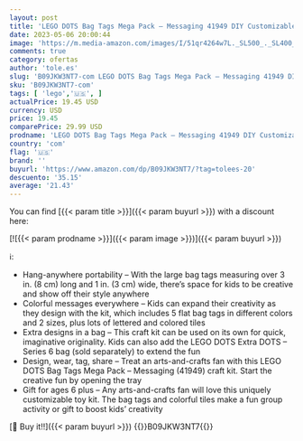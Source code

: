 ```yaml
---
layout: post
title: 'LEGO DOTS Bag Tags Mega Pack – Messaging 41949 DIY Customizable Craft Kit; A Creative Activity Toy for Kids Aged 6+  228 Pieces '
date: 2023-05-06 20:00:44
image: 'https://m.media-amazon.com/images/I/51qr4264w7L._SL500_._SL400_.jpg'
comments: true
category: ofertas
author: 'tole.es'
slug: 'B09JKW3NT7-com LEGO DOTS Bag Tags Mega Pack – Messaging 41949 DIY...'
sku: 'B09JKW3NT7-com'
tags: [ 'lego','🇺🇸', ]
actualPrice: 19.45 USD
currency: USD
price: 19.45
comparePrice: 29.99 USD
prodname: 'LEGO DOTS Bag Tags Mega Pack – Messaging 41949 DIY Customizable Craft Kit; A Creative Activity Toy for Kids Aged 6+  228 Pieces '
country: 'com'
flag: '🇺🇸'
brand: ''
buyurl: 'https://www.amazon.com/dp/B09JKW3NT7/?tag=tolees-20'
descuento: '35.15'
average: '21.43'
---
```


You can find [{{< param title >}}]({{< param buyurl >}}) with a discount here:

[![{{< param prodname >}}]({{< param image >}})]({{< param buyurl >}})

ℹ️:

- Hang-anywhere portability – With the large bag tags measuring over 3 in. (8 cm) long and 1 in. (3 cm) wide, there’s space for kids to be creative and show off their style anywhere
- Colorful messages everywhere – Kids can expand their creativity as they design with the kit, which includes 5 flat bag tags in different colors and 2 sizes, plus lots of lettered and colored tiles
- Extra designs in a bag – This craft kit can be used on its own for quick, imaginative originality. Kids can also add the LEGO DOTS Extra DOTS – Series 6 bag (sold separately) to extend the fun
- Design, wear, tag, share – Treat an arts-and-crafts fan with this LEGO DOTS Bag Tags Mega Pack – Messaging (41949) craft kit. Start the creative fun by opening the tray
- Gift for ages 6 plus – Any arts-and-crafts fan will love this uniquely customizable toy kit. The bag tags and colorful tiles make a fun group activity or gift to boost kids’ creativity

[🛒 Buy it!!]({{< param buyurl >}})
{{<world>}}B09JKW3NT7{{</world>}}

